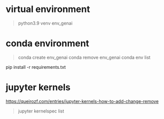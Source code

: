 # virtual environment
>python3.9 venv env_genai

# conda environment
>conda create env_genai
>conda remove env_genai
>conda env list

pip install -r requirements.txt

# jupyter kernels
https://queirozf.com/entries/jupyter-kernels-how-to-add-change-remove

>jupyter kernelspec list

